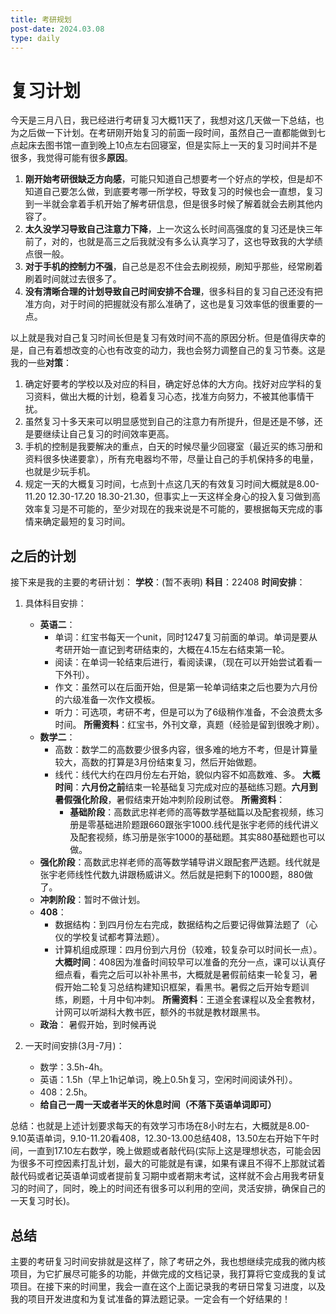 ```yaml
---
title: 考研规划
post-date: 2024.03.08
type: daily
---
```

# 复习计划
 
今天是三月八日，我已经进行考研复习大概11天了，我想对这几天做一下总结，也为之后做一下计划。在考研刚开始复习的前面一段时间，虽然自己一直都能做到七点起床去图书馆一直到晚上10点左右回寝室，但是实际上一天的复习时间并不是很多，我觉得可能有很多**原因**。

1. **刚开始考研很缺乏方向感**，可能只知道自己想要考一个好点的学校，但是却不知道自己要怎么做，到底要考哪一所学校，导致复习的时候也会一直想，复习到一半就会拿着手机开始了解考研信息，但是很多时候了解着就会去刷其他内容了。
2. **太久没学习导致自己注意力下降**，上一次这么长时间高强度的复习还是快三年前了，对的，也就是高三之后我就没有多么认真学习了，这也导致我的大学绩点很一般。
3. **对于手机的控制力不强**，自己总是忍不住会去刷视频，刷知乎那些，经常刷着刷着时间就过去很多了。
4. **没有清晰合理的计划导致自己时间安排不合理**，很多科目的复习自己还没有把准方向，对于时间的把握就没有那么准确了，这也是复习效率低的很重要的一点。

以上就是我对自己复习时间长但是复习有效时间不高的原因分析。但是值得庆幸的是，自己有着想改变的心也有改变的动力，我也会努力调整自己的复习节奏。这是我的一些**对策**：

1. 确定好要考的学校以及对应的科目，确定好总体的大方向。找好对应学科的复习资料，做出大概的计划，稳着复习心态，找准方向努力，不被其他事情干扰。
2. 虽然复习十多天来可以明显感觉到自己的注意力有所提升，但是还是不够，还是要继续让自己复习的时间效率更高。
3. 手机的控制是我要解决的重点，白天的时候尽量少回寝室（最近买的练习册和资料很多快递要拿），所有充电器均不带，尽量让自己的手机保持多的电量，也就是少玩手机。
4. 规定一天的大概复习时间，七点到十点这几天的有效复习时间大概就是8.00-11.20 12.30-17.20 18.30-21.30，但事实上一天这样全身心的投入复习做到高效率复习是不可能的，至少对现在的我来说是不可能的，要根据每天完成的事情来确定最短的复习时间。

## 之后的计划

接下来是我的主要的考研计划：
**学校**：(暂不表明)
**科目**：22408
**时间安排**：

1. 具体科目安排：
   - **英语二**：
     - 单词：红宝书每天一个unit，同时1247复习前面的单词。单词是要从考研开始一直记到考研结束的，大概在4.15左右结束第一轮。
     - 阅读：在单词一轮结束后进行，看阅读课，（现在可以开始尝试着看一下外刊）。
     - 作文：虽然可以在后面开始，但是第一轮单词结束之后也要为六月份的六级准备一次作文模板。
     - 听力：可选项，考研不考，但是可以为了6级稍作准备，不会浪费太多时间。
       **所需资料**：红宝书，外刊文章，真题（经验是留到很晚才刷）。
   - **数学二**：
     - 高数：数学二的高数要少很多内容，很多难的地方不考，但是计算量较大，高数的打算是3月份结束复习，然后开始做题。
     - 线代：线代大约在四月份左右开始，貌似内容不如高数难、多。
       **大概时间**：**六月份之前**结束一轮基础复习完成对应的基础练习题。**六月到暑假强化阶段**，暑假结束开始冲刺阶段刷试卷。
       **所需资料**：
       - **基础阶段**：高数武忠祥老师的高等数学基础篇以及配套视频，练习册是零基础进阶题跟660跟张宇1000.线代是张宇老师的线代讲义及配套视频，练习册是张宇1000的基础题。其实880基础题也可以做。
   - **强化阶段**：高数武忠祥老师的高等数学辅导讲义跟配套严选题。线代就是张宇老师线性代数九讲跟杨威讲义。然后就是把剩下的1000题，880做了。
   - **冲刺阶段**：暂时不做计划。
   - **408**：
     - 数据结构：到四月份左右完成，数据结构之后要记得做算法题了（心仪的学校复试都考算法题）。
     - 计算机组成原理：四月份到六月份（较难，较复杂可以时间长一点）。
       **大概时间**：408因为准备时间较早可以准备的充分一点，课可以认真仔细点看，看完之后可以补补黑书，大概就是暑假前结束一轮复习，暑假开始二轮复习总结构建知识框架，看黑书。暑假之后开始专题训练，刷题，十月中旬冲刺。
       **所需资料**：王道全套课程以及全套教材，计网可以听湖科大教书匠，额外的书就是教材跟黑书。
   - **政治**：
     暑假开始，到时候再说

2. 一天时间安排(3月-7月)：
   - 数学：3.5h-4h。
   - 英语：1.5h（早上1h记单词，晚上0.5h复习，空闲时间阅读外刊）。
   - 408：2.5h。
   - **给自己一周一天或者半天的休息时间（不落下英语单词即可）**

总结：也就是上述计划要求每天的有效学习市场在8小时左右，大概就是8.00-9.10英语单词，9.10-11.20看408，12.30-13.00总结408，13.50左右开始下午时间，一直到17.10左右数学，晚上做题或者敲代码(实际上这是理想状态，可能会因为很多不可控因素打乱计划，最大的可能就是有课，如果有课且不得不上那就试着敲代码或者记英语单词或者提前复习期中或者期末考试，这样就不会占用我考研复习的时间了，同时，晚上的时间还有很多可以利用的空间，灵活安排，确保自己的一天复习时长)。

## 总结

主要的考研复习时间安排就是这样了，除了考研之外，我也想继续完成我的微内核项目，为它扩展尽可能多的功能，并做完成的文档记录，我打算将它变成我的复试项目。在接下来的时间里，我会一直在这个上面记录我的考研日常复习进度，以及我的项目开发进度和为复试准备的算法题记录。一定会有一个好结果的！


